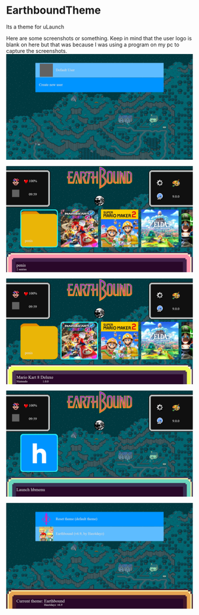 # EarthboundTheme
Its a theme for uLaunch


Here are some screenshots or something. Keep in mind that the user logo is blank on here but that was because I was using a program on my pc to capture the screenshots. 
![Screenshot 1](https://raw.githubusercontent.com/hax4dazy/EarthboundTheme/master/Screenshots/2019-12-03%2010-60-04.png?token=AD4A7USLFGR4M2H2QWXKBWK54YS54)

![Screenshot 2](https://raw.githubusercontent.com/hax4dazy/EarthboundTheme/master/Screenshots/2019-12-03%2010-60-07.png?token=AD4A7UQHDIYLI2HKM32WPTC54YTAK)

![Screenshot 3](https://raw.githubusercontent.com/hax4dazy/EarthboundTheme/master/Screenshots/2019-12-03%2010-60-10.png?token=AD4A7USHP54QIHZBUSI37ES54YTBW)

![Screenshot 4](https://raw.githubusercontent.com/hax4dazy/EarthboundTheme/master/Screenshots/2019-12-03%2010-60-15.png?token=AD4A7USCWTWDQTWUXYZLC2C54YTB6)

![Screenshot 5](https://raw.githubusercontent.com/hax4dazy/EarthboundTheme/master/Screenshots/2019-12-03%2010-60-21.png?token=AD4A7UTNI4BO6DVODFD3YXK54YTIK)
